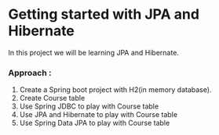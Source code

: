 # Getting started with JPA and Hibernate
In this project we will be learning JPA and Hibernate.

### Approach :
1. Create a Spring boot project with H2(in memory database).
2. Create Course table
3. Use Spring JDBC to play with Course table
4. Use JPA and Hibernate to play with Course table
5. Use Spring Data JPA to play with Course table